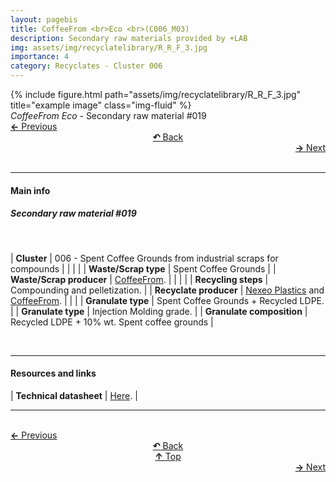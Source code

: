 ```yaml
---
layout: pagebis
title: CoffeeFrom <br>Eco <br>(C006_M03)
description: Secondary raw materials provided by +LAB
img: assets/img/recyclatelibrary/R_R_F_3.jpg
importance: 4
category: Recyclates - Cluster 006
---
```

<div class="row">
    <div class="col-sm mt-3 mt-md-0">
        {% include figure.html path="assets/img/recyclatelibrary/R_R_F_3.jpg" title="example image" class="img-fluid" %}
    </div>
</div>
<div class="caption">
    <i>CoffeeFrom Eco </i> - Secondary raw material #019
</div>

<div class="row justify-content-sm-center">
    <div class="col-sm-4 mt-3 mt-md-0" style="text-align:left">
      <a href="/projects/RecLi_C006_M02/" target="_self"><b>←</b> Previous</a>
    </div>
    <div class="col-sm-4 mt-3 mt-md-0" style="text-align:center">
  <a href="/recyclatelibrary/" target="_self"><b>↶</b> Back</a>
    </div>
    <div class="col-sm-4 mt-3 mt-md-0" style="text-align:right">
        <td align="right"><a href="/projects/RecLi_C006_M04/" target="_self"><b>→</b> Next</a></td>
    </div>
</div>
<br>

<hr>
<h4><b>Main info</b></h4>
<h5>Secondary raw material #019</h5>
<br>

| <b>Cluster</b>   | 006 - Spent Coffee Grounds from industrial scraps for compounds     |
|    |     |
| <b>Waste/Scrap type</b>       | Spent Coffee Grounds     |
| <b>Waste/Scrap producer</b>    | [CoffeeFrom](https://coffeefrom.it/).     |
|    |     |
| <b>Recycling steps</b>      | Compounding and pelletization.     |
| <b>Recyclate producer</b>    | [Nexeo Plastics](https://www.nexeoplastics.com/) and [CoffeeFrom](https://coffeefrom.it/).     |
|    |     |
<b>Granulate type</b>    | Spent Coffee Grounds + Recycled LDPE.     |
| <b>Granulate type</b>    | Injection Molding grade.     |
| <b>Granulate composition</b>    | Recycled LDPE + 10% wt. Spent coffee grounds     |

<br>
<hr>
<h4><b>Resources and links</b></h4>

| <b>Technical datasheet</b>    | [Here](https://coffeefrom.it/en/materials/#eco).     |

<hr>

<br>
<div class="row justify-content-sm-center">
    <div class="col-sm-3 mt-3 mt-md-0" style="text-align:left">
          <a href="/projects/RecLi_C006_M02/" target="_self"><b>←</b> Previous</a>
      </div>
    <div class="col-sm-3 mt-3 mt-md-0" style="text-align:center">
  <a href="/recyclatelibrary/" target="_self"><b>↶</b> Back</a>
    </div>
    <div class="col-sm-3 mt-3 mt-md-0" style="text-align:center">
  <a href="#" target="_self"><b>↑</b> Top</a>
    </div>
    <div class="col-sm-3 mt-3 mt-md-0" style="text-align:right">
        <td align="right"><a href="/projects/RecLi_C006_M04/" target="_self"><b>→</b> Next</a></td>
    </div>
</div>
